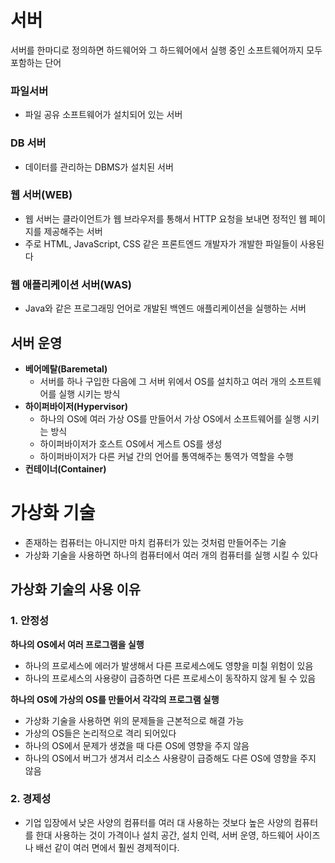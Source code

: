 # 서버
서버를 한마디로 정의하면 하드웨어와 그 하드웨어에서 실행 중인 소프트웨어까지 모두 포함하는 단어

### 파일서버
- 파일 공유 소프트웨어가 설치되어 있는 서버
### DB 서버
- 데이터를 관리하는 DBMS가 설치된 서버
### 웹 서버(WEB)
- 웹 서버는 클라이언트가 웹 브라우저를 통해서 HTTP 요청을 보내면 정적인 웹 페이지를 제공해주는 서버
- 주로 HTML, JavaScript, CSS 같은 프론트엔드 개발자가 개발한 파일들이 사용된다
### 웹 애플리케이션 서버(WAS)
- Java와 같은 프로그래밍 언어로 개발된 백엔드 애플리케이션을 실행하는 서버


## 서버 운영
- **베어메탈(Baremetal)**
	- 서버를 하나 구입한 다음에 그 서버 위에서 OS를 설치하고 여러 개의 소프트웨어를 실행 시키는 방식
- **하이퍼바이저(Hypervisor)**
	- 하나의 OS에 여러 가상 OS를 만들어서 가상 OS에서 소프트웨어를 실행 시키는 방식
	- 하이퍼바이저가 호스트 OS에서 게스트 OS를 생성
	- 하이퍼바이저가 다른 커널 간의 언어를 통역해주는 통역가 역할을 수행
-  **컨테이너(Container)**

# 가상화 기술
- 존재하는 컴퓨터는 아니지만 마치 컴퓨터가 있는 것처럼 만들어주는 기술
- 가상화 기술을 사용하면 하나의 컴퓨터에서 여러 개의 컴퓨터를 실행 시킬 수 있다

## 가상화 기술의 사용 이유

### 1. 안정성
**하나의 OS에서 여러 프로그램을 실행**
- 하나의 프로세스에 에러가 발생해서 다른 프로세스에도 영향을 미칠 위험이 있음
- 하나의 프로세스의 사용량이 급증하면 다른 프로세스이 동작하지 않게 될 수 있음

**하나의 OS에 가상의 OS를 만들어서 각각의 프로그램 실행**
- 가상화 기술을 사용하면 위의 문제들을 근본적으로 해결 가능
- 가상의 OS들은 논리적으로 격리 되어있다
- 하나의 OS에서 문제가 생겼을 때 다른 OS에 영향을 주지 않음
- 하나의 OS에서 버그가 생겨서 리소스 사용량이 급증해도 다른 OS에 영향을 주지 않음

### 2. 경제성
- 기업 입장에서 낮은 사양의 컴퓨터를 여러 대 사용하는 것보다 높은 사양의 컴퓨터를 한대 사용하는 것이 가격이나 설치 공간, 설치 인력, 서버 운영, 하드웨어 사이즈나 배선 같이 여러 면에서 훨씬 경제적이다.